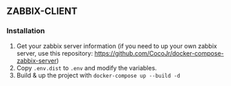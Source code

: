 ## ZABBIX-CLIENT ##

### Installation ###

1. Get your zabbix server information (if you need to up your own zabbix server, use this repository: https://github.com/CocoJr/docker-compose-zabbix-server)
2. Copy `.env.dist` to `.env` and modify the variables.
3. Build & up the project with `docker-compose up --build -d`
